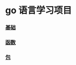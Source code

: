 # go 语言学习项目

### [基础](https://github.com/renchunxiao/go-leran/tree/master/chapter1)

### [函数](https://github.com/renchunxiao/go-leran/tree/master/chapter2)

### [包](https://github.com/renchunxiao/go-leran/tree/master/chapter3)
